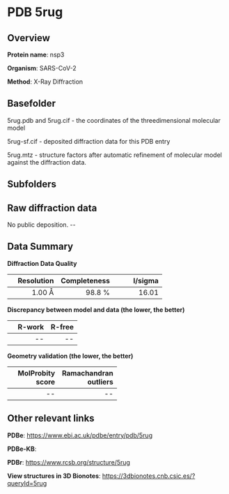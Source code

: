 # PDB 5rug

## Overview

**Protein name**: nsp3

**Organism**: SARS-CoV-2

**Method**: X-Ray Diffraction



## Basefolder

5rug.pdb and 5rug.cif - the coordinates of the threedimensional molecular model

5rug-sf.cif - deposited diffraction data for this PDB entry

5rug.mtz - structure factors after automatic refinement of molecular model against the diffraction data.

## Subfolders









## Raw diffraction data

No public deposition. --<br> 

## Data Summary
**Diffraction Data Quality**

|   | Resolution | Completeness| I/sigma |
|---|-------------:|----------------:|--------------:|
|   |1.00 Å|98.8  %|<img width=50/>16.01|

**Discrepancy between model and data (the lower, the better)**

|   | **R-work**| **R-free**   
|---|-------------:|----------------:|           
||--|--|

**Geometry validation (the lower, the better)**

|   |**MolProbity<br>score**| **Ramachandran<br>outliers** 
|---|-------------:|----------------:|
||--|--|

 

 



## Other relevant links 
**PDBe**:  https://www.ebi.ac.uk/pdbe/entry/pdb/5rug

**PDBe-KB**:  
 
**PDBr**: https://www.rcsb.org/structure/5rug 

**View structures in 3D Bionotes**: https://3dbionotes.cnb.csic.es/?queryId=5rug

